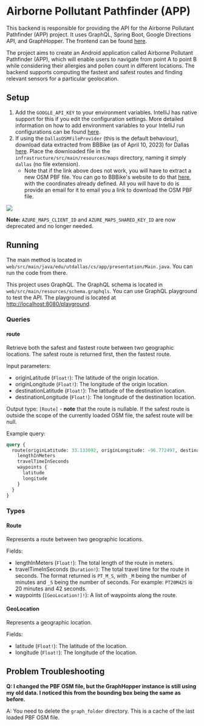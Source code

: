 # Airborne Pollutant Pathfinder (APP)

This backend is responsible for providing the API for the Airborne Pollutant Pathfinder (APP) project. It uses GraphQL,
Spring Boot, Google Directions API, and GraphHopper. The frontend can be found [here](https://github.com/Airborne-Pollutant-Pathfinder/APP-interface).

The project aims to create an Android application called Airborne Pollutant Pathfinder (APP), which will enable users to
navigate from point A to point B while considering their allergies and pollen count in different locations. The backend
supports computing the fastest and safest routes and finding relevant sensors for a particular geolocation.

## Setup

1. Add the `GOOGLE_API_KEY` to your environment variables. IntelliJ has native support for this if 
   you edit the configuration settings. More detailed information on how to add environment
   variables to your IntelliJ run configurations can be found 
   [here](https://www.jetbrains.com/help/objc/add-environment-variables-and-program-arguments.html#add-environment-variables).
2. If using the `DallasOSMFileProvider` (this is the default behaviour), download data extracted from BBBike (as of 
   April 10, 2023) for Dallas 
   [here](https://cometmail-my.sharepoint.com/:u:/g/personal/jjp160630_utdallas_edu/EdrAdf1TrIdFumvKV8GIZ6cBgPfMQwgkTuHwvgzG4dns4A?e=6nTln6). Place the
   downloaded file in the `infrastructure/src/main/resources/maps` directory, naming it simply `dallas` (no file extension).
   - Note that if the link above does not work, you will have to extract a new OSM PBF file. You can go to 
     BBBike's website to do that 
     [here](https://extract.bbbike.org/?sw_lng=-97.395&sw_lat=32.635&ne_lng=-96.024&ne_lat=33.309&format=osm.pbf&city=Dallas&lang=en),
     with the coordinates already defined. All you will have to do is provide an email for it to email you a link to
     download the OSM PBF file.

![](https://i.imgur.com/g3dg3Ls.png)

**Note:** `AZURE_MAPS_CLIENT_ID` and `AZURE_MAPS_SHARED_KEY_ID` are now deprecated and no 
longer needed.

## Running

The main method is located in `web/src/main/java/edu/utdallas/cs/app/presentation/Main.java`. You can run the code from 
there.

This project uses GraphQL. The GraphQL schema is located in `web/src/main/resources/schema.graphqls`. You can use
GraphQL playground to test the API. The playground is located at [http://localhost:8080/playground](http://localhost:8080/playground).

### Queries

#### route

Retrieve both the safest and fastest route between two geographic locations. The safest route is returned first, then
the fastest route.

Input parameters:

- originLatitude (`Float!`): The latitude of the origin location.
- originLongitude (`Float!`): The longitude of the origin location.
- destinationLatitude (`Float!`): The latitude of the destination location.
- destinationLongitude (`Float!`): The longitude of the destination location.

Output type: `[Route]` - **note** that the route is nullable. If the safest route is outside the scope of the currently
loaded OSM file, the safest route will be null.

Example query:

```graphql
query {
  route(originLatitude: 33.133092, originLongitude: -96.772497, destinationLatitude: 32.985661, destinationLongitude: -96.750462) {
    lengthInMeters
    travelTimeInSeconds
    waypoints {
      latitude
      longitude
    }
  }
}
```

### Types

#### Route

Represents a route between two geographic locations.

Fields:

- lengthInMeters (`Float!`): The total length of the route in meters.
- travelTimeInSeconds (`Duration!`): The total travel time for the route in seconds. The format returned is `PT_M_S`, with
  `_M` being the number of minutes and `_S` being the number of seconds. For example: `PT20M42S` is 20 minutes and 42 seconds.
- waypoints (`[GeoLocation!]!`): A list of waypoints along the route.

#### GeoLocation

Represents a geographic location.

Fields:

- latitude (`Float!`): The latitude of the location.
- longitude (`Float!`): The longitude of the location.

## Problem Troubleshooting

**Q: I changed the PBF OSM file, but the GraphHopper instance is still using my old data. I noticed this from the
bounding box being the same as before.**

A: You need to delete the `graph_folder` directory. This is a cache of the last loaded PBF OSM file.  